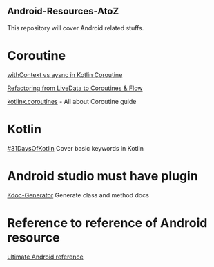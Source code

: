 ## Android-Resources-AtoZ
This repository will cover Android related stuffs. 

# Coroutine 

[withContext vs aysnc in Kotlin Coroutine](https://blog.mindorks.com/kotlin-withcontext-vs-async-await)

[Refactoring from LiveData to Coroutines & Flow](https://medium.com/@jossiwolf/refactoring-from-livedata-to-coroutines-flow-e73b6c59f5ad)

[kotlinx.coroutines](https://github.com/Kotlin/kotlinx.coroutines/blob/master/docs/coroutines-guide.md) - All about Coroutine guide

# Kotlin

[#31DaysOfKotlin](https://medium.com/androiddevelopers/31daysofkotlin-week-1-recap-fbd5a622ef86) Cover basic keywords in Kotlin

# Android studio must have plugin

[Kdoc-Generator](https://plugins.jetbrains.com/plugin/10389-kdoc-generator/) Generate class and method docs

# Reference to reference of Android resource 
[ultimate Android reference](https://github.com/aritraroy/UltimateAndroidReference)
